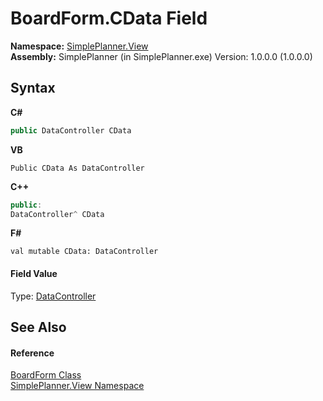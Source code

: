 # BoardForm.CData Field
 

**Namespace:**&nbsp;<a href="58fad1ed-8ae0-5137-7e5a-cfda55210c41">SimplePlanner.View</a><br />**Assembly:**&nbsp;SimplePlanner (in SimplePlanner.exe) Version: 1.0.0.0 (1.0.0.0)

## Syntax

**C#**<br />
``` C#
public DataController CData
```

**VB**<br />
``` VB
Public CData As DataController
```

**C++**<br />
``` C++
public:
DataController^ CData
```

**F#**<br />
``` F#
val mutable CData: DataController
```


#### Field Value
Type: <a href="7b8b33f7-5387-fb65-135b-04bebff83957">DataController</a>

## See Also


#### Reference
<a href="2598ddfb-2bdf-db1b-81e6-4716d956b3d2">BoardForm Class</a><br /><a href="58fad1ed-8ae0-5137-7e5a-cfda55210c41">SimplePlanner.View Namespace</a><br />